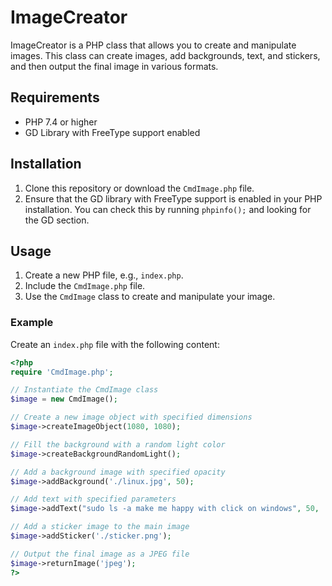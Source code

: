 # ImageCreator

ImageCreator is a PHP class that allows you to create and manipulate images. This class can create images, add backgrounds, text, and stickers, and then output the final image in various formats.

## Requirements

- PHP 7.4 or higher
- GD Library with FreeType support enabled

## Installation

1. Clone this repository or download the `CmdImage.php` file.
2. Ensure that the GD library with FreeType support is enabled in your PHP installation. You can check this by running `phpinfo();` and looking for the GD section.

## Usage

1. Create a new PHP file, e.g., `index.php`.
2. Include the `CmdImage.php` file.
3. Use the `CmdImage` class to create and manipulate your image.

### Example

Create an `index.php` file with the following content:

```php
<?php
require 'CmdImage.php';

// Instantiate the CmdImage class
$image = new CmdImage();

// Create a new image object with specified dimensions
$image->createImageObject(1080, 1080);

// Fill the background with a random light color
$image->createBackgroundRandomLight();

// Add a background image with specified opacity
$image->addBackground('./linux.jpg', 50);

// Add text with specified parameters
$image->addText("sudo ls -a make me happy with click on windows", 50, 'C:\Windows\Fonts\arial.ttf', [0, 200, 0], [0, 0, 0, 63], 20);

// Add a sticker image to the main image
$image->addSticker('./sticker.png');

// Output the final image as a JPEG file
$image->returnImage('jpeg');
?>

